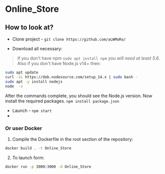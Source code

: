 # Online_Store

## How to look at?
- Clone project - `git clone https://github.com/aLWMoRo/`

- Download all necessary:

>If you don't have npm `sudo apt install npm` *you will need at least 5.6*.
Also if you don't have Node.js v14+ then:
```bash
sudo apt update
curl -sL https://deb.nodesource.com/setup_14.x | sudo bash -
sudo apt -y install nodejs
node  -v
```
After the commands complete, you should see the Node.js version.
Now install the required packages. 
`npm install package.json`

- Launch -  `npm start`
- 
### Or user Docker
1) Compile the Dockerfile in the root section of the repository:
```bash
docker build . -t Online_Store
```
2) To launch form:
```bash
docker run -p 3000:3000 -d Online_Store
```
